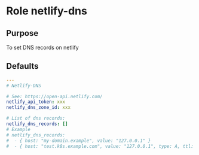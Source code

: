 # Role netlify-dns

## Purpose
To set DNS records on netlify


## Defaults
```yml
---
# Netlify-DNS

# See: https://open-api.netlify.com/
netlify_api_token: xxx
netlify_dns_zone_id: xxx

# List of dns records:
netlify_dns_records: []
# Example
# netlify_dns_records:
#  - { host: "my-domain.example", value: "127.0.0.1" }
#  - { host: "test.k8s.example.com", value: "127.0.0.1", type: A, ttl: 3600 }

```

